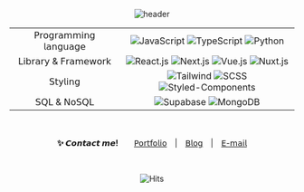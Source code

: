 <div align="center">

  ![header](https://capsule-render.vercel.app/api?type=waving&color=gradient&height=250&section=header&text=HANSOL%20OLIVIA%20KIM&fontSize=60&animation=fadeIn&fontAlignY=35&desc=Transitioning%20from%20FE%20Developer%20to%20Engineer&descAlignY=50&descAlign=60.5)

</div>


<div align="center">
  
  <table>
    <tbody>
      <tr align="center">
        <td>𝖯𝗋𝗈𝗀𝗋𝖺𝗆𝗆𝗂𝗇𝗀 𝗅𝖺𝗇𝗀𝗎𝖺𝗀𝖾</td>
        <td>
          <img src="https://img.shields.io/badge/JavaScript-DB9D22?style=for-the-badge&logo=JavaScript&logoColor=white" alt="JavaScript"> 
          <img src="https://img.shields.io/badge/TypeScript-2F74C0?style=for-the-badge&logo=TypeScript&logoColor=white" alt="TypeScript"> 
          <img src="https://img.shields.io/badge/python-326998?style=for-the-badge&logo=python&logoColor=white" alt="Python">
        </td>
      </tr>
      <tr align="center">
        <td>𝖫𝗂𝖻𝗋𝖺𝗋𝗒 & 𝖥𝗋𝖺𝗆𝖾𝗐𝗈𝗋𝗄</td>
        <td>
          <img src="https://img.shields.io/badge/React-00D1F7?style=for-the-badge&logo=React&logoColor=white" alt="React.js">
          <img src="https://img.shields.io/badge/Next-212121?style=for-the-badge&logo=Next.js&logoColor=white" alt="Next.js">
          <img src="https://img.shields.io/badge/Vue-3FB27F?style=for-the-badge&logo=Vue.js&logoColor=white" alt="Vue.js">
          <img src="https://img.shields.io/badge/Nuxt-3A7C6D?style=for-the-badge&logo=Nuxt&logoColor=white" alt="Nuxt.js">
        </td>
      </tr>
      <tr align="center">
        <td>𝖲𝗍𝗒𝗅𝗂𝗇𝗀</td>
        <td>
          <img src="https://img.shields.io/badge/Tailwind-36B7F0?style=for-the-badge&logo=tailwindcss&logoColor=white" alt="Tailwind">
          <img src="https://img.shields.io/badge/SCSS-C76395?style=for-the-badge&logo=SASS&logoColor=white" alt="SCSS"> 
          <img src="https://img.shields.io/badge/styled--components-974C91?style=for-the-badge&logo=styledcomponents&logoColor=white" alt="Styled-Components">
        </td>
      </tr>
      <tr align="center">
        <td>𝖲𝖰𝖫 & 𝖭𝗈𝖲𝖰𝖫</td>
        <td>
          <img src="https://img.shields.io/badge/supabase-3ED18F?style=for-the-badge&logo=supabase&logoColor=white" alt="Supabase"> 
          <img src="https://img.shields.io/badge/mongodb-4EA542?style=for-the-badge&logo=mongodb&logoColor=white" alt="MongoDB">
        </td>
      </tr>
    </tbody>
  </table>
  
</div>


<div align="center">

  <br/>

  **✨ 𝘾𝙤𝙣𝙩𝙖𝙘𝙩 𝙢𝙚!**　　[𝖯𝗈𝗋𝗍𝖿𝗈𝗅𝗂𝗈](https://hansololiviakim.com)　|　[𝖡𝗅𝗈𝗀](https://oliviakim.tistory.com)　|　[𝖤-𝗆𝖺𝗂𝗅](mailto:dev.hansolkim@gmail.com)

  <br/>
  
  ![Hits](https://komarev.com/ghpvc/?username=hansololiviakim&&style=flat&color=lightgrey)

  <br/>

</div>

